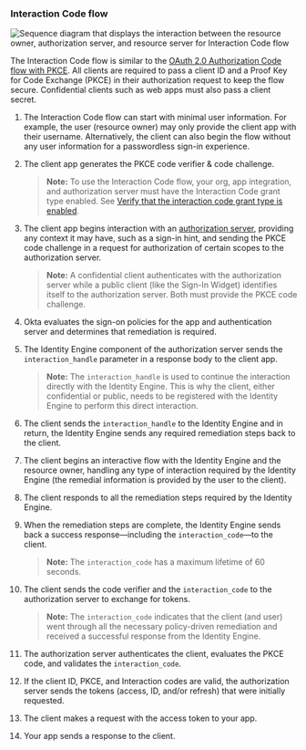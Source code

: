 ### Interaction Code flow

<div class="full">

   ![Sequence diagram that displays the interaction between the resource owner, authorization server, and resource server for Interaction Code flow](/img/authorization/oauth-interaction-code-grant-flow.png)

   <!--
      Source image: https://www.figma.com/file/YH5Zhzp66kGCglrXQUag2E/%F0%9F%93%8A-Updated-Diagrams-for-Dev-Docs?type=design&node-id=4133%3A43899&mode=design&t=Me7qqw8odOmrLh6K-1
      oauth-interaction-code-grant-flow
   -->
</div>

<!-- Source for image. Generated using http://www.plantuml.com/plantuml/uml/

@startuml
skinparam monochrome true
actor "Resource Owner (User)" as user
participant "Client" as client
participant "Authorization Server (Okta)" as okta
participant "Resource Server (Your App)" as app

autonumber "<b>#."
user -> client: Start auth w/ user identifier
client -> client: Generate PKCE code verifier & challenge
client -> okta: Authorization request w/ code_challenge, client ID, scopes, and user info
okta -> okta: Remediation required
okta -> client: Send interaction_handle in response (for required interaction)
client <-> okta: Remediation steps w/ interaction_handle
user <-> client: Remediation
note right: Possible multiple remediation steps required
client -> okta: Complete remediation steps w/ interaction_handle
okta -> client: Send interaction_code in response
client -> okta: Send interaction_code, client ID, code_verifier to /token
okta -> okta: Evaluates PKCE code
okta -> client: Access token (and optionally refresh token)
client -> app: Request with access token
app -> client: Response
@enduml

-->

The Interaction Code flow is similar to the [OAuth 2.0 Authorization Code flow with PKCE](/docs/concepts/oauth-openid/#authorization-code-flow-with-pkce). All clients are required to pass a client ID and a Proof Key for Code Exchange (PKCE) in their authorization request to keep the flow secure. Confidential clients such as web apps must also pass a client secret.

1. The Interaction Code flow can start with minimal user information. For example, the user (resource owner) may only provide the client app with their username. Alternatively, the client can also begin the flow without any user information for a passwordless sign-in experience.
1. The client app generates the PKCE code verifier & code challenge.

   > **Note:** To use the Interaction Code flow, your org, app integration, and authorization server must have the Interaction Code grant type enabled. See [Verify that the interaction code grant type is enabled](#verify-that-the-interaction-code-grant-type-is-enabled).

1. The client app begins interaction with an [authorization server](/docs/concepts/auth-servers/), providing any context it may have, such as a sign-in hint, and sending the PKCE code challenge in a request for authorization of certain scopes to the authorization server.

   > **Note:** A confidential client authenticates with the authorization server while a public client (like the Sign-In Widget) identifies itself to the authorization server. Both must provide the PKCE code challenge.

1. Okta evaluates the sign-on policies for the app and authentication server and determines that remediation is required.
1. The Identity Engine component of the authorization server sends the `interaction_handle` parameter in a response body to the client app.

   > **Note:** The `interaction_handle` is used to continue the interaction directly with the Identity Engine. This is why the client, either confidential or public, needs to be registered with the Identity Engine to perform this direct interaction.

1. The client sends the `interaction_handle` to the Identity Engine and in return, the Identity Engine sends any required remediation steps back to the client.
1. The client begins an interactive flow with the Identity Engine and the resource owner, handling any type of interaction required by the Identity Engine (the remedial information is provided by the user to the client).
1. The client responds to all the remediation steps required by the Identity Engine.
1. When the remediation steps are complete, the Identity Engine sends back a success response&mdash;including the `interaction_code`&mdash;to the client.

   > **Note:** The `interaction_code` has a maximum lifetime of 60 seconds.

1. The client sends the code verifier and the `interaction_code` to the authorization server to exchange for tokens.

   > **Note:** The `interaction_code` indicates that the client (and user) went through all the necessary policy-driven remediation and received a successful response from the Identity Engine.

1. The authorization server authenticates the client, evaluates the PKCE code, and validates the `interaction_code`.
1. If the client ID, PKCE, and Interaction codes are valid, the authorization server sends the tokens (access, ID, and/or refresh) that were initially requested.
1. The client makes a request with the access token to your app.
1. Your app sends a response to the client.
